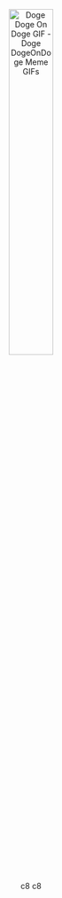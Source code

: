 <div align="center">
  <img src="https://user-images.githubusercontent.com/44516782/206911186-7e726e5d-2cc2-4555-8e45-9f3dcab7efa5.gif" style="max-width: 683px; width: 40%; background-color: transparent;" alt="Doge Doge On Doge GIF - Doge DogeOnDoge Meme GIFs">
  <p>c8 c8 </p>
</div>
